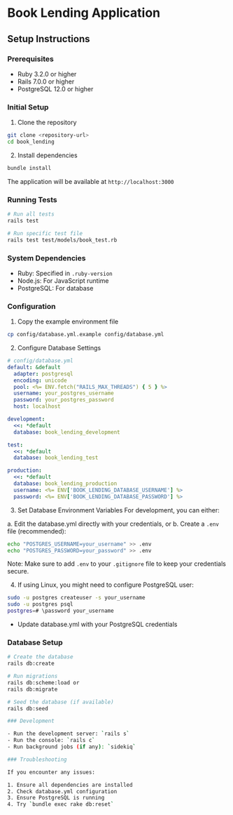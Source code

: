 # Book Lending Application

## Setup Instructions

### Prerequisites

- Ruby 3.2.0 or higher
- Rails 7.0.0 or higher
- PostgreSQL 12.0 or higher

### Initial Setup

1. Clone the repository

```bash
git clone <repository-url>
cd book_lending
```

2. Install dependencies

```bash
bundle install
```

The application will be available at `http://localhost:3000`

### Running Tests

```bash
# Run all tests
rails test

# Run specific test file
rails test test/models/book_test.rb
```

### System Dependencies

- Ruby: Specified in `.ruby-version`
- Node.js: For JavaScript runtime
- PostgreSQL: For database

### Configuration

1. Copy the example environment file

```bash
cp config/database.yml.example config/database.yml
```

2. Configure Database Settings

```yaml
# config/database.yml
default: &default
  adapter: postgresql
  encoding: unicode
  pool: <%= ENV.fetch("RAILS_MAX_THREADS") { 5 } %>
  username: your_postgres_username
  password: your_postgres_password
  host: localhost

development:
  <<: *default
  database: book_lending_development

test:
  <<: *default
  database: book_lending_test

production:
  <<: *default
  database: book_lending_production
  username: <%= ENV['BOOK_LENDING_DATABASE_USERNAME'] %>
  password: <%= ENV['BOOK_LENDING_DATABASE_PASSWORD'] %>
```

3. Set Database Environment Variables
   For development, you can either:

a. Edit the database.yml directly with your credentials, or
b. Create a `.env` file (recommended):

```bash
echo "POSTGRES_USERNAME=your_username" >> .env
echo "POSTGRES_PASSWORD=your_password" >> .env
```

Note: Make sure to add `.env` to your `.gitignore` file to keep your credentials secure.

4. If using Linux, you might need to configure PostgreSQL user:

```bash
sudo -u postgres createuser -s your_username
sudo -u postgres psql
postgres=# \password your_username
```

- Update database.yml with your PostgreSQL credentials

### Database Setup

```bash
# Create the database
rails db:create

# Run migrations
rails db:scheme:load or
rails db:migrate

# Seed the database (if available)
rails db:seed

### Development

- Run the development server: `rails s`
- Run the console: `rails c`
- Run background jobs (if any): `sidekiq`

### Troubleshooting

If you encounter any issues:

1. Ensure all dependencies are installed
2. Check database.yml configuration
3. Ensure PostgreSQL is running
4. Try `bundle exec rake db:reset`
```
